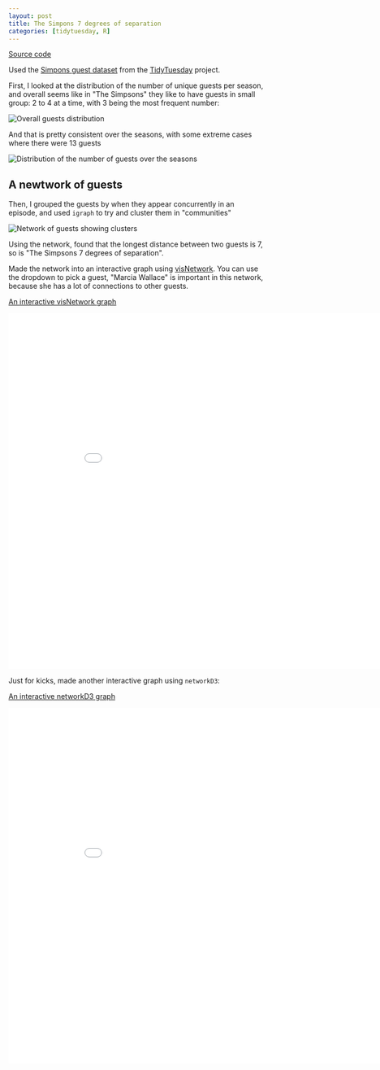 ```yaml
---
layout: post
title: The Simpons 7 degrees of separation
categories: [tidytuesday, R]
---
```


[Source code](https://github.com/jmcastagnetto/tidytuesday-kludges/tree/master/2019-08-27_simpsons-guests)

Used the [Simpons guest dataset](https://github.com/rfordatascience/tidytuesday/tree/master/data/2019/2019-08-27) from the [TidyTuesday](https://github.com/rfordatascience/tidytuesday/) project.

First, I looked at the distribution of the number of unique guests per season, and overall seems like in "The Simpsons" they like to have guests in small group: 2 to 4 at a time, with 3 being the most frequent number:

![Overall guests distribution](/tidytuesday-kludges/assets/2019-08-27-simpsons-guests/guests-in-groups.png)

And that is pretty consistent over the seasons, with some extreme cases where there were 13 guests

![Distribution of the number of guests over the seasons](/tidytuesday-kludges/assets/2019-08-27-simpsons-guests/tufte-boxplot.png)

## A newtwork of guests

Then, I grouped the guests by when they appear concurrently in an episode, and used `igraph` to try and cluster them in "communities"

![Network of guests showing clusters](/tidytuesday-kludges/assets/2019-08-27-simpsons-guests/guests-network.png)

Using the network, found that the longest distance between two guests is 7, so is "The Simpsons 7 degrees of separation".

Made the network into an interactive graph using [visNetwork](https://datastorm-open.github.io/visNetwork/). You can use the dropdown to pick a guest, "Marcia Wallace" is important in this network, because she has a lot of connections to other guests.

[An interactive visNetwork graph](/tidytuesday-kludges/assets/2019-08-27-simpsons-guests/visnetwork-interactive.html)

<iframe src="/tidytuesday-kludges/assets/2019-08-27-simpsons-guests/visnetwork-interactive.html" frameborder="0" width="900" height="700" allowfullscreen="allowfullscreen">A network of guests from "The Simpsons"</iframe>


Just for kicks, made another interactive graph using `networkD3`:

[An interactive networkD3 graph](/tidytuesday-kludges/assets/2019-08-27-simpsons-guests/networkd3-viz.html)

<iframe src="/tidytuesday-kludges/assets/2019-08-27-simpsons-guests/networkd3-viz.html" frameborder="0" width="900" height="700" allowfullscreen="allowfullscreen">A network of guests from "The Simpsons"</iframe>





